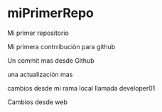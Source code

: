 # miPrimerRepo

Mi primer repositorio

Mi primera contrribución para github

Un commit mas desde Github

una actualización mas

cambios desde mi rama local llamada developer01

Cambios desde web